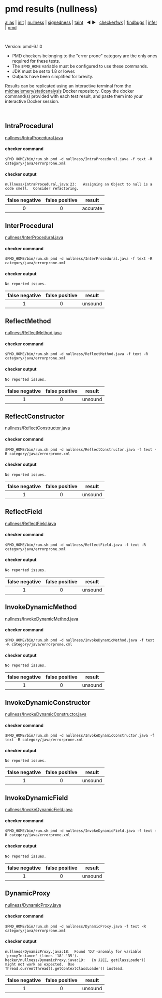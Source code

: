 # pmd results (nullness)

[alias](https://github.com/michaelemery/staticanalysis/blob/master/results/alias/README.md) | [init](https://github.com/michaelemery/staticanalysis/blob/master/results/init/README.md) | [nullness](https://github.com/michaelemery/staticanalysis/blob/master/results/nullness/README.md) | [signedness](https://github.com/michaelemery/staticanalysis/blob/master/results/signedness/README.md) | [taint](https://github.com/michaelemery/staticanalysis/blob/master/results/taint/README.md) &nbsp; &#x25c0; &#x25b6; &nbsp; [checkerfwk](https://github.com/michaelemery/staticanalysis/blob/master/results/tool/checkerframework.md) | [findbugs](https://github.com/michaelemery/staticanalysis/blob/master/results/tool/findbugs.md) | [infer](https://github.com/michaelemery/staticanalysis/blob/master/results/tool/infer.md) | [pmd](https://github.com/michaelemery/staticanalysis/blob/master/results/tool/pmd.md)

<br>

Version: pmd-6.1.0

* PMD checkers belonging to the "error prone" category are the only ones required for these tests.
* The `$PMD_HOME` variable must be configured to use these commands.
* JDK must be set to 1.8 or lower.
* Outputs have been simplified for brevity.

Results can be replicated using an interactive terminal from the [michaelemery/staticanalysis](https://cloud.docker.com/u/michaelemery/repository/docker/michaelemery/staticanalysis) Docker repository. Copy the docker command(s) provided with each test result, and paste them into your interactive Docker session. 

<br>

## IntraProcedural

[nullness/IntraProcedural.java](https://github.com/michaelemery/staticanalysis/blob/master/src/nullness/IntraProcedural.java)

#### checker command

```
$PMD_HOME/bin/run.sh pmd -d nullness/IntraProcedural.java -f text -R category/java/errorprone.xml
```

#### checker output

```
nullness/IntraProcedural.java:23:	Assigning an Object to null is a code smell.  Consider refactoring.
```

| false negative | false positive | result |
| :---: | :---: | :---: |
| 0 | 0 | accurate |

## InterProcedural

[nullness/InterProcedural.java](https://github.com/michaelemery/staticanalysis/blob/master/src/nullness/InterProcedural.java)

#### checker command

```
$PMD_HOME/bin/run.sh pmd -d nullness/InterProcedural.java -f text -R category/java/errorprone.xml
```

#### checker output

```
No reported issues.
```

| false negative | false positive | result |
| :---: | :---: | :---: |
| 1 | 0 | unsound |

## ReflectMethod

[nullness/ReflectMethod.java](https://github.com/michaelemery/staticanalysis/blob/master/src/nullness/ReflectMethod.java)

#### checker command

```
$PMD_HOME/bin/run.sh pmd -d nullness/ReflectMethod.java -f text -R category/java/errorprone.xml
```

#### checker output

```
No reported issues.
```

| false negative | false positive | result |
| :---: | :---: | :---: |
| 1 | 0 | unsound |

## ReflectConstructor

[nullness/ReflectConstructor.java](https://github.com/michaelemery/staticanalysis/blob/master/src/nullness/ReflectConstructor.java)

#### checker command

```
$PMD_HOME/bin/run.sh pmd -d nullness/ReflectConstructor.java -f text -R category/java/errorprone.xml
```

#### checker output

```
No reported issues.
```

| false negative | false positive | result |
| :---: | :---: | :---: |
| 1 | 0 | unsound |

## ReflectField

[nullness/ReflectField.java](https://github.com/michaelemery/staticanalysis/blob/master/src/nullness/ReflectField.java)

#### checker command

```
$PMD_HOME/bin/run.sh pmd -d nullness/ReflectField.java -f text -R category/java/errorprone.xml
```

#### checker output

```
No reported issues.
```

| false negative | false positive | result |
| :---: | :---: | :---: |
| 1 | 0 | unsound |


## InvokeDynamicMethod

[nullness/InvokeDynamicMethod.java](https://github.com/michaelemery/staticanalysis/blob/master/src/nullness/InvokeDynamicMethod.java)

#### checker command

```
$PMD_HOME/bin/run.sh pmd -d nullness/InvokeDynamicMethod.java -f text -R category/java/errorprone.xml
```

#### checker output

```
No reported issues.
```

| false negative | false positive | result |
| :---: | :---: | :---: |
| 1 | 0 | unsound |

## InvokeDynamicConstructor

[nullness/InvokeDynamicConstructor.java](https://github.com/michaelemery/staticanalysis/blob/master/src/nullness/InvokeDynamicConstructor.java)

#### checker command

```
$PMD_HOME/bin/run.sh pmd -d nullness/InvokeDynamicConstructor.java -f text -R category/java/errorprone.xml
```

#### checker output

```
No reported issues.
```

| false negative | false positive | result |
| :---: | :---: | :---: |
| 1 | 0 | unsound |

## InvokeDynamicField

[nullness/InvokeDynamicField.java](https://github.com/michaelemery/staticanalysis/blob/master/src/nullness/InvokeDynamicField.java)

#### checker command

```
$PMD_HOME/bin/run.sh pmd -d nullness/InvokeDynamicField.java -f text -R category/java/errorprone.xml
```

#### checker output

```
No reported issues.
```

| false negative | false positive | result |
| :---: | :---: | :---: |
| 1 | 0 | unsound |

## DynamicProxy

[nullness/DynamicProxy.java](https://github.com/michaelemery/staticanalysis/blob/master/src/nullness/DynamicProxy.java)

#### checker command

```
$PMD_HOME/bin/run.sh pmd -d nullness/DynamicProxy.java -f text -R category/java/errorprone.xml
```

#### checker output

```
nullness/DynamicProxy.java:18:	Found 'DU'-anomaly for variable 'proxyInstance' (lines '18'-'35').
hecker/nullness/DynamicProxy.java:19:	In J2EE, getClassLoader() might not work as expected.  Use Thread.currentThread().getContextClassLoader() instead.
```

| false negative | false positive | result |
| :---: | :---: | :---: |
| 1 | 0 | unsound |
